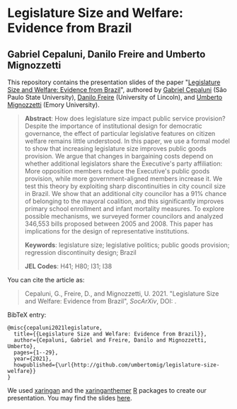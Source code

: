 # Legislature Size and Welfare: Evidence from Brazil

## Gabriel Cepaluni, Danilo Freire and Umberto Mignozzetti

This repository contains the presentation slides of the paper "[Legislature Size and Welfare: Evidence from Brazil](https://github.com/umbertomig/legislature-size-welfare)", authored by [Gabriel Cepaluni](https://scholar.google.com.br/citations?user=IK5ZJBcAAAAJ&hl=en) (São Paulo State University), [Danilo Freire](http://danilofreire.github.io) (University of Lincoln), and [Umberto Mignozzetti](http://umbertomig.com) (Emory University). 

> **Abstract**: How does legislature size impact public service provision? Despite the importance of institutional design for democratic governance, the effect of particular legislative features on citizen welfare remains little understood. In this paper, we use a formal model to show that increasing legislature size improves public goods provision. We argue that changes in bargaining costs depend on whether additional legislators share the Executive's party affiliation: More opposition members reduce the Executive's public goods provision, while more government-aligned members increase it. We test this theory by exploiting sharp discontinuities in city council size in Brazil. We show that an additional city councilor has a 91% chance of belonging to the mayoral coalition, and this significantly improves primary school enrollment and infant mortality measures. To explore possible mechanisms, we surveyed former councilors and analyzed 346,553 bills proposed between 2005 and 2008. This paper has implications for the design of representative institutions.
>
> **Keywords**: legislature size; legislative politics; public goods provision; regression discontinuity design; Brazil
>
> **JEL Codes**: H41; H80; I31; I38

You can cite the article as: 

> Cepaluni, G., Freire, D., and Mignozzetti, U. 2021. "Legislature Size and Welfare: Evidence from Brazil", _SocArXiv_, DOI: <XXXX>.

BibTeX entry:

```
@misc{cepaluni2021legislature,
  title={{Legislature Size and Welfare: Evidence from Brazil}},
  author={Cepaluni, Gabriel and Freire, Danilo and Mignozzetti, Umberto},
  pages={1--29},
  year={2021},
  howpublished={\url{http://github.com/umbertomig/legislature-size-welfare}}
}
```

We used [xaringan](https://github.com/yihui/xaringan) and the [xaringanthemer](https://github.com/gadenbuie/xaringanthemer) [R](https://www.r-project.org) packages to create our presentation. You may find the slides [here](http://danilofreire.github.io/lincoln2021/legislature.html).
